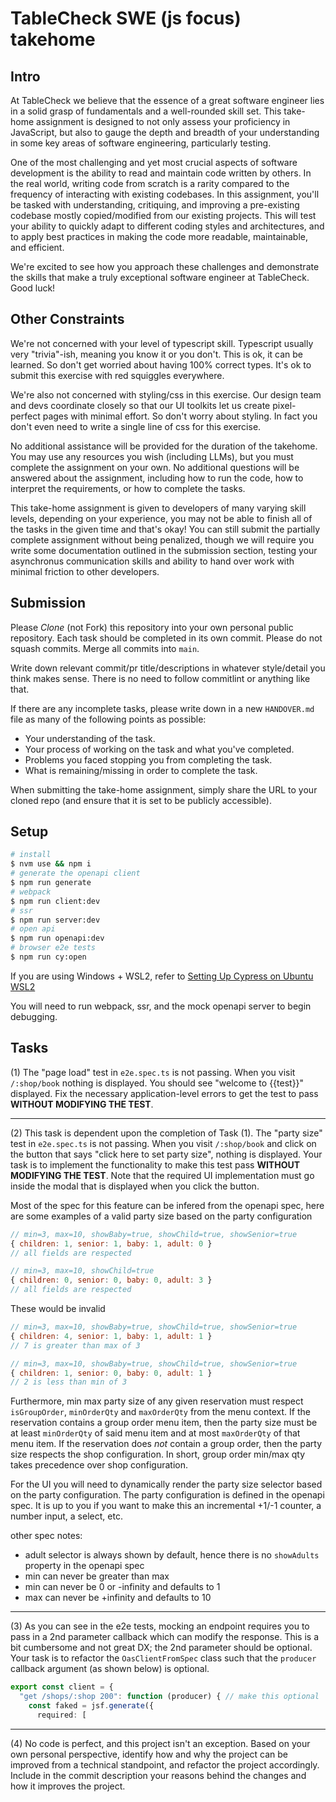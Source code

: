 # TableCheck SWE (js focus) takehome

## Intro

At TableCheck we believe that the essence of a great software engineer lies in a solid grasp of fundamentals and a well-rounded skill set. This take-home assignment is designed to not only assess your proficiency in JavaScript, but also to gauge the depth and breadth of your understanding in some key areas of software engineering, particularly testing.

One of the most challenging and yet most crucial aspects of software development is the ability to read and maintain code written by others. In the real world, writing code from scratch is a rarity compared to the frequency of interacting with existing codebases. In this assignment, you'll be tasked with understanding, critiquing, and improving a pre-existing codebase mostly copied/modified from our existing projects. This will test your ability to quickly adapt to different coding styles and architectures, and to apply best practices in making the code more readable, maintainable, and efficient.

We're excited to see how you approach these challenges and demonstrate the skills that make a truly exceptional software engineer at TableCheck. Good luck!

## Other Constraints

We're not concerned with your level of typescript skill. Typescript usually very "trivia"-ish, meaning you know it or you don't. This is ok, it can be learned. So don't get worried about having 100% correct types. It's ok to submit this exercise with red squiggles everywhere.

We're also not concerned with styling/css in this exercise. Our design team and devs coordinate closely so that our UI toolkits let us create pixel-perfect pages with minimal effort. So don't worry about styling. In fact you don't even need to write a single line of css for this exercise.

No additional assistance will be provided for the duration of the takehome. You may use any resources you wish (including LLMs), but you must complete the assignment on your own. No additional questions will be answered about the assignment, including how to run the code, how to interpret the requirements, or how to complete the tasks.

This take-home assignment is given to developers of many varying skill levels, depending on your experience, you may not be able to finish all of the tasks in the given time and that's okay! You can still submit the partially complete assignment without being penalized, though we will require you write some documentation outlined in the submission section, testing your asynchronus communication skills and ability to hand over work with minimal friction to other developers.

## Submission

Please _Clone_ (not Fork) this repository into your own personal public repository. Each task should be completed in its own commit. Please do not squash commits. Merge all commits into `main`.

Write down relevant commit/pr title/descriptions in whatever style/detail you think makes sense. There is no need to follow commitlint or anything like that.

If there are any incomplete tasks, please write down in a new `HANDOVER.md` file as many of the following points as possible:

- Your understanding of the task.
- Your process of working on the task and what you've completed.
- Problems you faced stopping you from completing the task.
- What is remaining/missing in order to complete the task.

When submitting the take-home assignment, simply share the URL to your cloned repo (and ensure that it is set to be publicly accessible).

## Setup

```bash
# install
$ nvm use && npm i
# generate the openapi client
$ npm run generate
# webpack
$ npm run client:dev
# ssr
$ npm run server:dev
# open api
$ npm run openapi:dev
# browser e2e tests
$ npm run cy:open
```

If you are using Windows + WSL2, refer to [Setting Up Cypress on Ubuntu WSL2](https://gist.github.com/pjobson/6b9fb926c59f58aa73d4efa10fe13654)

You will need to run webpack, ssr, and the mock openapi server to begin debugging.

## Tasks

(1) The "page load" test in `e2e.spec.ts` is not passing. When you visit `/:shop/book` nothing is displayed. You should see "welcome to {{test}}" displayed. Fix the necessary application-level errors to get the test to pass **WITHOUT MODIFYING THE TEST**.

---

(2) This task is dependent upon the completion of Task (1). The "party size" test in `e2e.spec.ts` is not passing. When you visit `/:shop/book` and click on the button that says "click here to set party size", nothing is displayed. Your task is to implement the functionality to make this test pass **WITHOUT MODIFYING THE TEST**. Note that the required UI implementation must go inside the modal that is displayed when you click the button.

Most of the spec for this feature can be infered from the openapi spec, here are some examples of a valid party size based on the party configuration

```js
// min=3, max=10, showBaby=true, showChild=true, showSenior=true
{ children: 1, senior: 1, baby: 1, adult: 0 }
// all fields are respected
```

```js
// min=3, max=10, showChild=true
{ children: 0, senior: 0, baby: 0, adult: 3 }
// all fields are respected
```

These would be invalid

```js
// min=3, max=10, showBaby=true, showChild=true, showSenior=true
{ children: 4, senior: 1, baby: 1, adult: 1 }
// 7 is greater than max of 3
```

```js
// min=3, max=10, showBaby=true, showChild=true, showSenior=true
{ children: 1, senior: 0, baby: 0, adult: 1 }
// 2 is less than min of 3
```

Furthermore, min max party size of any given reservation must respect `isGroupOrder`, `minOrderQty` and `maxOrderQty` from the menu context. If the reservation contains a group order menu item, then the party size must be at least `minOrderQty` of said menu item and at most `maxOrderQty` of that menu item. If the reservation does _not_ contain a group order, then the party size respects the shop configuration. In short, group order min/max qty takes precedence over shop configuration.

For the UI you will need to dynamically render the party size selector based on the party configuration. The party configuration is defined in the openapi spec. It is up to you if you want to make this an incremental +1/-1 counter, a number input, a select, etc.

other spec notes:

- adult selector is always shown by default, hence there is no `showAdults` property in the openapi spec
- min can never be greater than max
- min can never be 0 or -infinity and defaults to 1
- max can never be +infinity and defaults to 10

---

(3) As you can see in the e2e tests, mocking an endpoint requires you to pass in a 2nd parameter callback which can modify the response. This is a bit cumbersome and not great DX; the 2nd parameter should be optional. Your task is to refactor the `OasClientFromSpec` class such that the `producer` callback argument (as shown below) is optional.

```ts
export const client = {
  "get /shops/:shop 200": function (producer) { // make this optional
    const faked = jsf.generate({
      required: [
```

---

(4) No code is perfect, and this project isn't an exception. Based on your own personal perspective, identify how and why the project can be improved from a technical standpoint, and refactor the project accordingly. Include in the commit description your reasons behind the changes and how it improves the project.
